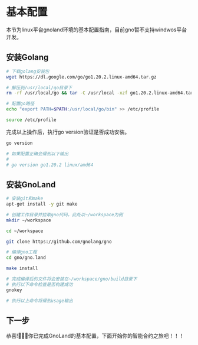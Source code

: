 # 基本配置

本节为linux平台gnoland环境的基本配置指南，目前gno暂不支持windwos平台开发。

## 安装Golang
```bash
# 下载golang安装包
wget https://dl.google.com/go/go1.20.2.linux-amd64.tar.gz

# 解压到/usr/local/go目录下
rm -rf /usr/local/go && tar -C /usr/local -xzf go1.20.2.linux-amd64.tar.gz

# 配置go路径
echo "export PATH=$PATH:/usr/local/go/bin" >> /etc/profile

source /etc/profile
```

完成以上操作后，执行go version验证是否成功安装。
```bash
go version

# 如果配置正确会得到以下输出
#
# go version go1.20.2 linux/amd64

```

## 安装GnoLand
```bash
# 安装git和make
apt-get install -y git make

# 创建工作目录并拉取gno代码，此处以~/workspace为例
mkdir ~/workspace

cd ~/workspace

git clone https://github.com/gnolang/gno

# 编译gno工程
cd gno/gno.land

make install

# 完成编译后的文件将会安装在~/workspace/gno/build目录下
# 执行以下命令检查是否构建成功
gnokey

# 执行以上命令将得到usage输出

```
## 下一步
恭喜!:tada::tada::tada:你已完成GnoLand的基本配置，下面开始你的智能合约之旅吧！！！
